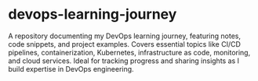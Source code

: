 # devops-learning-journey
A repository documenting my DevOps learning journey, featuring notes, code snippets, and project examples. Covers essential topics like CI/CD pipelines, containerization, Kubernetes, infrastructure as code, monitoring, and cloud services. Ideal for tracking progress and sharing insights as I build expertise in DevOps engineering.
